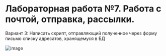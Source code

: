 # Лабораторная работа №7. Работа с почтой, отправка, рассылки.
Вариант 3: Написать скрипт, отправляющий полученное через форму письмо списку адресатов,
хранящемуся в БД

![image](https://user-images.githubusercontent.com/81465846/117058101-e5298c80-ad26-11eb-9617-0118789469ff.png)

